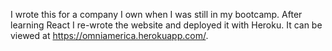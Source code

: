 I wrote this for a company I own when I was still in my bootcamp. After learning React I re-wrote the website and deployed it with Heroku. It can be viewed at https://omniamerica.herokuapp.com/.
